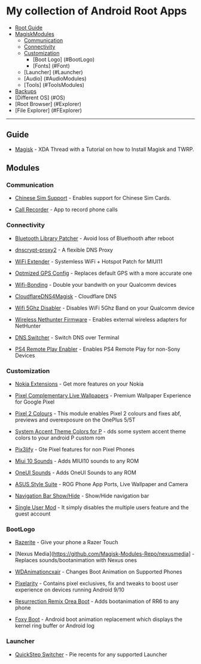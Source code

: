 # My collection of Android Root Apps

  - [Root Guide](#Guide)
  - [MagiskModules](#Modules)
	- [Communication](#Communication)
	- [Connectivity](#Connectivity)
	- [Customization](#customizationM)
		- [Boot Logo] (#BootLogo)
		- [Fonts] (#Font)
	- [Launcher] (#Launcher)
	- [Audio] (#AudioModules)
	- [Tools] (#ToolsModules)
  - [Backups](#backups)
  - [Different OS] (#OS)
  - [Root Browser] (#Explorer)
  - [File Explorer] (#FExplorer)
  ---
  
  ## Guide
  
  * [Magisk](https://www.xda-developers.com/how-to-install-magisk/) - XDA Thread with a Tutorial on how to Install Magisk and TWRP.
  
  ## Modules
  

  
  ### Communication
 
  * [Chinese Sim Support](https://github.com/Magisk-Modules-Repo/chinese_sim_supporter) - Enables support for Chinese Sim Cards. 
  
  * [Call Recorder](https://github.com/Magisk-Modules-Repo/callrecorder-skvalex) - App to record phone calls
  
  
  ### Connectivity
  
  * [Bluetooth Library Patcher](https://github.com/Magisk-Modules-Repo/BluetoothLibraryPatcher) - Avoid loss of Bluethooth after reboot
  
  * [dnscrypt-proxy2](https://github.com/Magisk-Modules-Repo/dnscrypt-proxy2) - A flexible DNS Proxy
  
  * [WiFi Extender](https://github.com/Magisk-Modules-Repo/WiFi_Extender) - Systemless WiFi + Hotspot Patch for MIUI11
  
  * [Optmized GPS Config](https://github.com/Magisk-Modules-Repo/optmizedgpsconf) - Replaces default GPS with a more accurate one
  
  * [Wifi-Bonding](https://github.com/Magisk-Modules-Repo/wifi-bonding) - Double your bandwith on your Qualcomm devices
  
  * [CloudflareDNS4Magisk](https://github.com/Magisk-Modules-Repo/CloudflareDNS4Magisk) - Cloudflare DNS
  
  * [Wifi 5Ghz Disabler](https://github.com/Magisk-Modules-Repo/wifi5ghzdisabler) - Disables WiFi 5Ghz Band on your Qualcomm device
  
  * [Wireless Nethunter Firmware](https://github.com/Magisk-Modules-Repo/wirelessFirmware) - Enables external wireless adapters for NetHunter
  
  * [DNS Switcher](https://github.com/Magisk-Modules-Repo/dns_switch) - Switch DNS over Terminal
  
  * [PS4 Remote Play Enabler](https://github.com/Magisk-Modules-Repo/PS4RE) - Enables PS4 Remote Play for non-Sony Devices
  
  ### Customization
  
   * [Nokia Extensions](https://github.com/Magisk-Modules-Repo/nokia-extensions) - Get more features on your Nokia
  
  * [Pixel Complementary Live Wallpapers](https://github.com/Magisk-Modules-Repo/pixel-complementary-live-wallpapers) - Premium Wallpaper Experience for Google Pixel
  
  * [Pixel 2 Colours](https://github.com/Magisk-Modules-Repo/pixel2colours) - This module enables Pixel 2 colours and fixes abf, previews and overexposure on the OnePlus 5/5T
  
 * [System Accent Theme Colors for P](https://github.com/Magisk-Modules-Repo/sap#system-accent-theme-colors-for-p) - dds some system accent theme colors to your android P custom rom
 
 * [Pix3lify](https://github.com/Magisk-Modules-Repo/Pix3lify) - Gte Pixel features for non Pixel Phones
 
 * [Miui 10 Sounds](https://github.com/Magisk-Modules-Repo/miui-10-sounds) - Adds MIUI10 sounds to any ROM
 
 * [OneUI Sounds](https://github.com/Magisk-Modules-Repo/OneUISounds) - Adds OneUI Sounds to any ROM
 
 * [ASUS Style Suite](https://github.com/Magisk-Modules-Repo/ASUS-Style-Suite) - ROG Phone App Ports, Live Wallpaper and Camera
 
 * [Navigation Bar Show/Hide](https://github.com/Magisk-Modules-Repo/navbar-overlay) - Show/Hide navigation bar
 
 * [Single User Mod](https://github.com/Magisk-Modules-Repo/single-user) - It simply disables the multiple users feature and the guest account
  
  ### BootLogo
  
  * [Razerite](https://github.com/Magisk-Modules-Repo/Razerite) - Give your phone a Razer Touch
  
  * [Nexus Media](https://github.com/Magisk-Modules-Repo/nexusmedia] - Replaces sounds/bootanimation with Nexus ones
  
  * [WDAnimationcxair](https://github.com/Magisk-Modules-Repo/WDAnimationcxair) - Changes Boot Animation on Supported Phones
  
  * [Pixelarity](https://github.com/Magisk-Modules-Repo/PIXELARITY) - Contains pixel exclusives, fix and tweaks to boost user experience on devices running Android 9/10

* [Resurrection Remix Orea Boot](https://github.com/Magisk-Modules-Repo/RR-O-boot) - Adds bootanimation of RR6 to any phone

* [Foxy Boot](https://github.com/Magisk-Modules-Repo/foxy-boot) - Android boot animation replacement which displays the kernel ring buffer or Android log

 ### Launcher
 
 * [QuickStep Switcher](https://github.com/Magisk-Modules-Repo/quickstepswitcher) - Pie recents for any supported Launcher
 
 ### 
